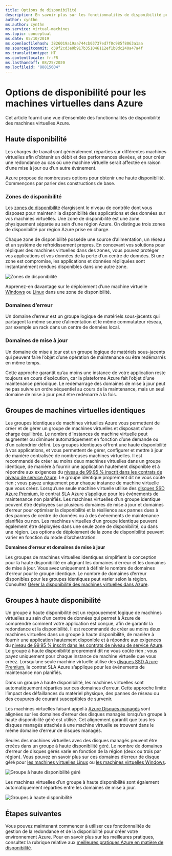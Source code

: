 ```yaml
---
title: Options de disponibilité
description: En savoir plus sur les fonctionnalités de disponibilité pour l’exécution de machines virtuelles dans Azure
author: cynthn
ms.author: cynthn
ms.service: virtual-machines
ms.topic: conceptual
ms.date: 05/10/2019
ms.openlocfilehash: 3826019a19aa744cb03737ed7f0c985f8063a1aa
ms.sourcegitcommit: d39f2cd3e0b917b351046112ef1b8dc240a47a4f
ms.translationtype: HT
ms.contentlocale: fr-FR
ms.lasthandoff: 08/25/2020
ms.locfileid: "88815604"
---
```

# <a name="availability-options-for-virtual-machines-in-azure"></a>Options de disponibilité pour les machines virtuelles dans Azure

Cet article fournit une vue d’ensemble des fonctionnalités de disponibilité des machines virtuelles Azure.

## <a name="high-availability"></a>Haute disponibilité

Les charges de travail sont généralement réparties sur différentes machines virtuelles afin d’obtenir un débit et des performances élevées, et pour créer une redondance au cas où une machine virtuelle serait affectée en raison d’une mise à jour ou d’un autre événement. 

Azure propose de nombreuses options pour obtenir une haute disponibilité. Commençons par parler des constructions de base. 

### <a name="availability-zones"></a>Zones de disponibilité

Les [zones de disponibilité](../availability-zones/az-overview.md) élargissent le niveau de contrôle dont vous disposez pour maintenir la disponibilité des applications et des données sur vos machines virtuelles. Une zone de disponibilité est une zone physiquement séparée au sein d’une région Azure. On distingue trois zones de disponibilité par région Azure prise en charge. 

Chaque zone de disponibilité possède une source d’alimentation, un réseau et un système de refroidissement propres. En concevant vos solutions pour répliquer des machines virtuelles dans des zones, vous pouvez protéger vos applications et vos données de la perte d’un centre de données. Si une zone est compromise, les applications et données répliquées sont instantanément rendues disponibles dans une autre zone. 

![Zones de disponibilité](./media/virtual-machines-common-regions-and-availability/three-zones-per-region.png)

Apprenez-en davantage sur le déploiement d’une machine virtuelle [Windows](./windows/create-powershell-availability-zone.md) ou [Linux](./linux/create-cli-availability-zone.md) dans une zone de disponibilité.


### <a name="fault-domains"></a>Domaines d’erreur

Un domaine d’erreur est un groupe logique de matériels sous-jacents qui partagent la même source d’alimentation et le même commutateur réseau, par exemple un rack dans un centre de données local. 

### <a name="update-domains"></a>Domaines de mise à jour

Un domaine de mise à jour est un groupe logique de matériels sous-jacents qui peuvent faire l’objet d’une opération de maintenance ou être redémarrés en même temps. 

Cette approche garantit qu’au moins une instance de votre application reste toujours en cours d’exécution, car la plateforme Azure fait l’objet d’une maintenance périodique. Le redémarrage des domaines de mise à jour peut ne pas suivre un ordre séquentiel au cours de la maintenance, mais un seul domaine de mise à jour peut être redémarré à la fois.


## <a name="virtual-machines-scale-sets"></a>Groupes de machines virtuelles identiques 

Les groupes identiques de machines virtuelles Azure vous permettent de créer et de gérer un groupe de machines virtuelles et disposant d’une charge équilibrée. Le nombre d’instances de machine virtuelle peut augmenter ou diminuer automatiquement en fonction d’une demande ou d’un calendrier défini. Les groupes identiques offrent une haute disponibilité à vos applications, et vous permettent de gérer, configurer et mettre à jour de manière centralisée de nombreuses machines virtuelles. Il est recommandé de créer au moins deux machines virtuelles dans un groupe identique, de manière à fournir une application hautement disponible et à répondre aux exigences du [niveau de 99,95 % inscrit dans les contrats de niveau de service Azure](https://azure.microsoft.com/support/legal/sla/virtual-machines/). Le groupe identique proprement dit ne vous coûte rien ; vous payez uniquement pour chaque instance de machine virtuelle que vous créez. Lorsqu’une seule machine virtuelle utilise des [disques SSD Azure Premium](./disks-types.md#premium-ssd), le contrat SLA Azure s’applique pour les événements de maintenance non planifiés. Les machines virtuelles d’un groupe identique peuvent être déployées sur plusieurs domaines de mise à jour et domaines d’erreur pour optimiser la disponibilité et la résilience aux pannes dues à des pannes de centre de données ou à des événements de maintenance planifiés ou non. Les machines virtuelles d’un groupe identique peuvent également être déployées dans une seule zone de disponibilité, ou dans une région. Les options de déploiement de la zone de disponibilité peuvent varier en fonction du mode d’orchestration.

**Domaines d’erreur et domaines de mise à jour**

Les groupes de machines virtuelles identiques simplifient la conception pour la haute disponibilité en alignant les domaines d’erreur et les domaines de mise à jour. Vous avez uniquement à définir le nombre de domaines d’erreur pour le groupe identique. Le nombre de domaines d’erreur disponibles pour les groupes identiques peut varier selon la région. Consultez [Gérer la disponibilité des machines virtuelles dans Azure](./windows/manage-availability.md).


## <a name="availability-sets"></a>Groupes à haute disponibilité
Un groupe à haute disponibilité est un regroupement logique de machines virtuelles au sein d’un centre de données qui permet à Azure de comprendre comment votre application est conçue, afin de garantir la redondance et la disponibilité. Il est recommandé de créer au moins deux machines virtuelles dans un groupe à haute disponibilité, de manière à fournir une application hautement disponible et à répondre aux exigences du [niveau de 99,95 % inscrit dans les contrats de niveau de service Azure](https://azure.microsoft.com/support/legal/sla/virtual-machines/). Le groupe à haute disponibilité proprement dit ne vous coûte rien ; vous payez uniquement pour chaque instance de machine virtuelle que vous créez. Lorsqu’une seule machine virtuelle utilise des [disques SSD Azure Premium](./disks-types.md#premium-ssd), le contrat SLA Azure s’applique pour les événements de maintenance non planifiés.

Dans un groupe à haute disponibilité, les machines virtuelles sont automatiquement réparties sur ces domaines d’erreur. Cette approche limite l’impact des défaillances du matériel physique, des pannes de réseau ou des coupures de courant susceptibles de survenir.

Les machines virtuelles faisant appel à [Azure Disques managés](./faq-for-disks.md) sont alignées sur les domaines d’erreur des disques managés lorsqu’un groupe à haute disponibilité géré est utilisé. Cet alignement garantit que tous les disques managés attachés à une machine virtuelle se trouvent dans le même domaine d’erreur de disques managés. 

Seules des machines virtuelles avec des disques managés peuvent être créées dans un groupe à haute disponibilité géré. Le nombre de domaines d’erreur de disques gérés varie en fonction de la région (deux ou trois par région). Vous pouvez en savoir plus sur ces domaines d’erreur de disque géré pour [les machines virtuelles Linux](./linux/manage-availability.md?#use-managed-disks-for-vms-in-an-availability-set) ou [les machines virtuelles Windows](./windows/manage-availability.md?#use-managed-disks-for-vms-in-an-availability-set).

![Groupe à haute disponibilité géré](./media/virtual-machines-common-manage-availability/md-fd-updated.png)


Les machines virtuelles d’un groupe à haute disponibilité sont également automatiquement réparties entre les domaines de mise à jour. 

![Groupes à haute disponibilité](./media/virtual-machines-common-manage-availability/ud-fd-configuration.png)

## <a name="next-steps"></a>Étapes suivantes
Vous pouvez maintenant commencer à utiliser ces fonctionnalités de gestion de la redondance et de la disponibilité pour créer votre environnement Azure. Pour en savoir plus sur les meilleures pratiques, consultez la rubrique relative aux [meilleures pratiques Azure en matière de disponibilité](/azure/architecture/checklist/resiliency-per-service).